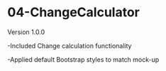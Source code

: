 # 04-ChangeCalculator


Version 1.0.0


-Included Change calculation functionality

-Applied default Bootstrap styles to match mock-up